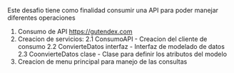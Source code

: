 Este desafio tiene como finalidad consumir una API para poder manejar diferentes operaciones
  1. Consumo de API https://gutendex.com
  2. Creacion de servicios:
     2.1 ConsumoAPI - Creacion del cliente de consumo
     2.2 ConvierteDatos interfaz - Interfaz de modelado de datos
     2.3 CoonvierteDatos clase - Clase para definir los atributos del modelo
  3. Creacion de menu principal para manejo de las consultas
